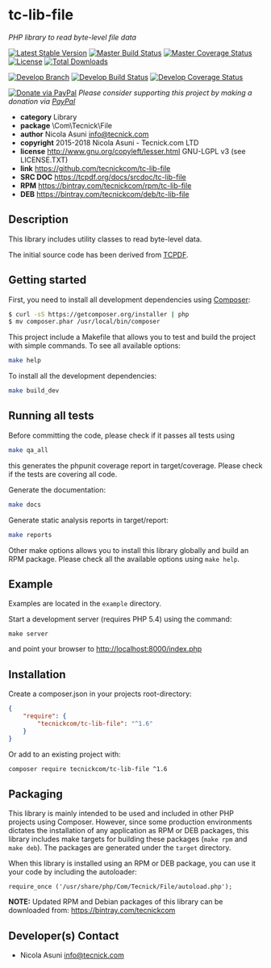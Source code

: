 # tc-lib-file
*PHP library to read byte-level file data*

[![Latest Stable Version](https://poser.pugx.org/tecnickcom/tc-lib-file/version)](https://packagist.org/packages/tecnickcom/tc-lib-file)
[![Master Build Status](https://secure.travis-ci.org/tecnickcom/tc-lib-file.png?branch=master)](https://travis-ci.org/tecnickcom/tc-lib-file?branch=master)
[![Master Coverage Status](https://coveralls.io/repos/tecnickcom/tc-lib-file/badge.svg?branch=master&service=github)](https://coveralls.io/github/tecnickcom/tc-lib-file?branch=master)
[![License](https://poser.pugx.org/tecnickcom/tc-lib-file/license)](https://packagist.org/packages/tecnickcom/tc-lib-file)
[![Total Downloads](https://poser.pugx.org/tecnickcom/tc-lib-file/downloads)](https://packagist.org/packages/tecnickcom/tc-lib-file)

[![Develop Branch](https://img.shields.io/badge/-develop:-gray.svg)](https://github.com/tecnickcom/tc-lib-file/tree/develop)
[![Develop Build Status](https://secure.travis-ci.org/tecnickcom/tc-lib-file.png?branch=develop)](https://travis-ci.org/tecnickcom/tc-lib-file?branch=develop)
[![Develop Coverage Status](https://coveralls.io/repos/tecnickcom/tc-lib-file/badge.svg?branch=develop&service=github)](https://coveralls.io/github/tecnickcom/tc-lib-file?branch=develop)

[![Donate via PayPal](https://img.shields.io/badge/donate-paypal-87ceeb.svg)](https://www.paypal.com/cgi-bin/webscr?cmd=_donations&currency_code=GBP&business=paypal@tecnick.com&item_name=donation%20for%20tc-lib-file%20project)
*Please consider supporting this project by making a donation via [PayPal](https://www.paypal.com/cgi-bin/webscr?cmd=_donations&currency_code=GBP&business=paypal@tecnick.com&item_name=donation%20for%20tc-lib-file%20project)*

* **category**    Library
* **package**     \Com\Tecnick\File
* **author**      Nicola Asuni <info@tecnick.com>
* **copyright**   2015-2018 Nicola Asuni - Tecnick.com LTD
* **license**     http://www.gnu.org/copyleft/lesser.html GNU-LGPL v3 (see LICENSE.TXT)
* **link**        https://github.com/tecnickcom/tc-lib-file
* **SRC DOC**     https://tcpdf.org/docs/srcdoc/tc-lib-file
* **RPM**         https://bintray.com/tecnickcom/rpm/tc-lib-file
* **DEB**         https://bintray.com/tecnickcom/deb/tc-lib-file

## Description

This library includes utility classes to read byte-level data.

The initial source code has been derived from [TCPDF](<http://www.tcpdf.org>).


## Getting started

First, you need to install all development dependencies using [Composer](https://getcomposer.org/):

```bash
$ curl -sS https://getcomposer.org/installer | php
$ mv composer.phar /usr/local/bin/composer
```

This project include a Makefile that allows you to test and build the project with simple commands.
To see all available options:

```bash
make help
```

To install all the development dependencies:

```bash
make build_dev
```

## Running all tests

Before committing the code, please check if it passes all tests using

```bash
make qa_all
```
this generates the phpunit coverage report in target/coverage.
Please check if the tests are covering all code.

Generate the documentation:

```bash
make docs
```

Generate static analysis reports in target/report:

```bash
make reports
```

Other make options allows you to install this library globally and build an RPM package.
Please check all the available options using `make help`.


## Example

Examples are located in the `example` directory.

Start a development server (requires PHP 5.4) using the command:

```
make server
```

and point your browser to <http://localhost:8000/index.php>


## Installation

Create a composer.json in your projects root-directory:

```json
{
    "require": {
        "tecnickcom/tc-lib-file": "^1.6"
    }
}
```

Or add to an existing project with: 

```bash
composer require tecnickcom/tc-lib-file ^1.6
```

## Packaging

This library is mainly intended to be used and included in other PHP projects using Composer.
However, since some production environments dictates the installation of any application as RPM or DEB packages,
this library includes make targets for building these packages (`make rpm` and `make deb`).
The packages are generated under the `target` directory.

When this library is installed using an RPM or DEB package, you can use it your code by including the autoloader:
```
require_once ('/usr/share/php/Com/Tecnick/File/autoload.php');
```

**NOTE:** Updated RPM and Debian packages of this library can be downloaded from: https://bintray.com/tecnickcom


## Developer(s) Contact

* Nicola Asuni <info@tecnick.com>
